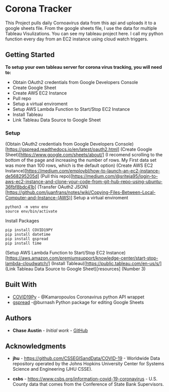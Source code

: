# Corona Tracker

This Project pulls daily Cornoavirus data from this api and uploads it to a google sheets file. From the google sheets file, I use the data for multiple Tableau Visulizations. You can see my tableau project here.
I call my python function every day from an EC2 instance using cloud watch triggers.

## Getting Started

**To setup your own tableau server for corona virus tracking, you will need to:**

- Obtain OAuth2 credentials from Google Developers Console
- Create Google Sheet
- Create AWS EC2 Instance
- Pull repo
- Setup a virtual enviroment
- Setup AWS Lambda Function to Start/Stop EC2 Instance
- Install Tableau
- Link Tableau Data Source to Google Sheet

### Setup

(Obtain OAuth2 credentials from Google Developers Console)[https://gspread.readthedocs.io/en/latest/oauth2.html]
(Create Google Sheet)[https://www.google.com/sheets/about/] (I recomend scrolling to the bottom of the page and increasing the number of rows. My First data set was more than 100 rows, which is the default option)
(Create AWS EC2 Instance)[https://medium.com/employbl/how-to-launch-an-ec2-instance-de568295205d]
(Pull this repo)[https://medium.com/@sriteja95/login-to-aws-ec2-instance-and-clone-your-code-from-git-hub-repo-using-ubuntu-36fbf8bdc41b]
(Transfer OAuth2 JSON)[https://github.com/juanfrans/notes/wiki/Copying-Files-Between-Local-Computer-and-Instance-(AWS)]
Setup a virtual enviroment
```
python3 -m venv env
source env/bin/activate
```
Install Packages
```
pip install COVID19PY
pip install datetime
pip install gspread
pip install time
```
(Setup AWS Lambda Function to Start/Stop EC2 Instance)[https://aws.amazon.com/premiumsupport/knowledge-center/start-stop-lambda-cloudwatch/]
(Install Tableau)[https://public.tableau.com/en-us/s/]
(Link Tableau Data Source to Google Sheet)[resources] (Number 3)

## Built With

* [COVID19Py](https://github.com/Kamaropoulos/COVID19Py) - @Kamaropoulos Coronavirus python API wrappet
* [gspread](https://github.com/burnash/gspread) -@burnash Python package for editing Google Sheets

## Authors

* **Chase Austin** - *Initial work* - [GitHub](https://github.com/ChaseAustin/)

## Acknowledgments

* **jhu** - https://github.com/CSSEGISandData/COVID-19 - Worldwide Data repository operated by the Johns Hopkins University Center for Systems Science and Engineering (JHU CSSE). 

* **csbs** - https://www.csbs.org/information-covid-19-coronavirus - U.S. County data that comes from the Conference of State Bank Supervisors.
